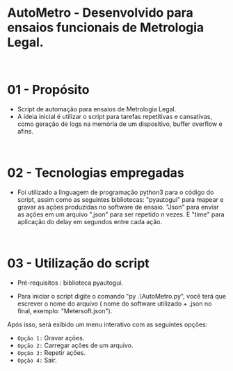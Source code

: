 # AutoMetro - Desenvolvido para ensaios funcionais de Metrologia Legal.

<br>

# 01 - Propósito
- Script de automação para ensaios de Metrologia Legal.
- A ideia inicial é utilizar o script para tarefas repetitivas e cansativas, como geração de logs na memória de um dispositivo, buffer overflow e afins.

<br>

# 02 - Tecnologias empregadas 
 - Foi utilizado a linguagem de programação python3 para o código do script, assim como as seguintes bibliotecas:  "pyautogui" para mapear e gravar as ações produzidas no software de ensaio. "Json" para enviar as ações em um arquivo ".json" para ser repetido n vezes. E "time" para aplicação do delay em segundos entre cada ação.

<br>

 # 03 - Utilização do script

 - Pré-requisitos : biblioteca pyautogui.
 
 - Para iniciar o script digite o comando "py .\AutoMetro.py", você terá que escrever o nome do arquivo ( nome do software utilizado + .json no final, exemplo: "Metersoft.json"). 
 
 Após isso, será exibido um menu interativo com as seguintes opções:

 - `Opção 1:` Gravar ações. 
 - `Opção 2:` Carregar ações de um arquivo.  
 - `Opção 3:` Repetir ações.  
 - `Opção 4:` Sair.  

